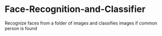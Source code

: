 # Face-Recognition-and-Classifier
Recognize faces from a folder of images and classifies images if common person is found
